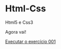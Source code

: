 # Html-Css
 Html5 e Css3

Agora vai!

<a href="https://matheusneves3210.github.io/Html-Css/Exercícios/ex001/index.html"> Executar o exercício 001</a>